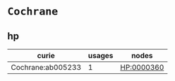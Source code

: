 # `Cochrane`

## hp

| curie             |   usages | nodes                                           |
|-------------------|----------|-------------------------------------------------|
| Cochrane:ab005233 |        1 | [HP:0000360](https://bioregistry.io/HP:0000360) |

